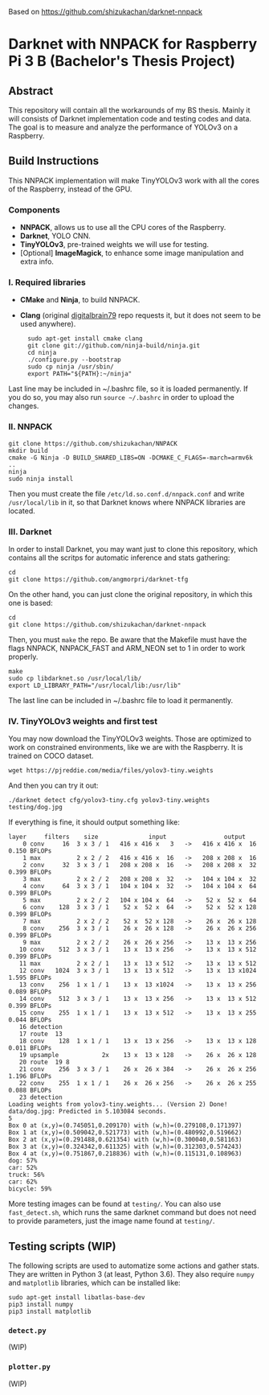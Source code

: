 Based on <https://github.com/shizukachan/darknet-nnpack>

# Darknet with NNPACK for Raspberry Pi 3 B (Bachelor's Thesis Project)
## Abstract
This repository will contain all the workarounds of my BS thesis.
Mainly it will consists of Darknet implementation code and testing codes and data.
The goal is to measure and analyze the performance of YOLOv3 on a Raspberry.


## Build Instructions
This NNPACK implementation will make TinyYOLOv3 work with all the cores of the Raspberry, instead of the GPU.
### Components
* **NNPACK**, allows us to use all the CPU cores of the Raspberry.
* **Darknet**, YOLO CNN.
* **TinyYOLOv3**, pre-trained weights we will use for testing.
* [Optional] **ImageMagick**, to enhance some image manipulation and extra info.


### I. Required libraries
* **CMake** and **Ninja**, to build NNPACK.
* **Clang** (original [digitalbrain79](https://github.com/digitalbrain79/darknet-nnpack/) repo requests it, but it does not seem to be used anywhere).

		sudo apt-get install cmake clang
		git clone git://github.com/ninja-build/ninja.git
		cd ninja
		./configure.py --bootstrap
		sudo cp ninja /usr/sbin/
		export PATH="${PATH}:~/ninja"

Last line may be included in ~/.bashrc file, so it is loaded permanently. If you do so, you may also run `source ~/.bashrc` in order to upload the changes.


### II. NNPACK
	git clone https://github.com/shizukachan/NNPACK
	mkdir build
	cmake -G Ninja -D BUILD_SHARED_LIBS=ON -DCMAKE_C_FLAGS=-march=armv6k ..
	ninja
	sudo ninja install

Then you must create the file `/etc/ld.so.conf.d/nnpack.conf` and write `/usr/local/lib` in it, so that Darknet knows where NNPACK libraries are located.


### III. Darknet
In order to install Darknet, you may want just to clone this repository, which contains all the scritps for automatic inference and stats gathering:

	cd
	git clone https://github.com/angmorpri/darknet-tfg

On the other hand, you can just clone the original repository, in which this one is based:

	cd
	git clone https://github.com/shizukachan/darknet-nnpack

Then, you must `make` the repo. Be aware that the Makefile must have the flags NNPACK, NNPACK_FAST and ARM_NEON set to 1 in order to work properly.

	make
	sudo cp libdarknet.so /usr/local/lib/
	export LD_LIBRARY_PATH="/usr/local/lib:/usr/lib"

The last line can be included in ~/.bashrc file to load it permanently.


### IV. TinyYOLOv3 weights and first test
You may now download the TinyYOLOv3 weights. Those are optimized to work on constrained environments, like we are with the Raspberry. It is trained on COCO dataset.

	wget https://pjreddie.com/media/files/yolov3-tiny.weights

And then you can try it out:

	./darknet detect cfg/yolov3-tiny.cfg yolov3-tiny.weights testing/dog.jpg

If everything is fine, it should output something like:

	layer     filters    size              input                output
	    0 conv     16  3 x 3 / 1   416 x 416 x   3   ->   416 x 416 x  16  0.150 BFLOPs
	    1 max          2 x 2 / 2   416 x 416 x  16   ->   208 x 208 x  16
	    2 conv     32  3 x 3 / 1   208 x 208 x  16   ->   208 x 208 x  32  0.399 BFLOPs
	    3 max          2 x 2 / 2   208 x 208 x  32   ->   104 x 104 x  32
	    4 conv     64  3 x 3 / 1   104 x 104 x  32   ->   104 x 104 x  64  0.399 BFLOPs
	    5 max          2 x 2 / 2   104 x 104 x  64   ->    52 x  52 x  64
	    6 conv    128  3 x 3 / 1    52 x  52 x  64   ->    52 x  52 x 128  0.399 BFLOPs
	    7 max          2 x 2 / 2    52 x  52 x 128   ->    26 x  26 x 128
	    8 conv    256  3 x 3 / 1    26 x  26 x 128   ->    26 x  26 x 256  0.399 BFLOPs
	    9 max          2 x 2 / 2    26 x  26 x 256   ->    13 x  13 x 256
	   10 conv    512  3 x 3 / 1    13 x  13 x 256   ->    13 x  13 x 512  0.399 BFLOPs
	   11 max          2 x 2 / 1    13 x  13 x 512   ->    13 x  13 x 512
	   12 conv   1024  3 x 3 / 1    13 x  13 x 512   ->    13 x  13 x1024  1.595 BFLOPs
	   13 conv    256  1 x 1 / 1    13 x  13 x1024   ->    13 x  13 x 256  0.089 BFLOPs
	   14 conv    512  3 x 3 / 1    13 x  13 x 256   ->    13 x  13 x 512  0.399 BFLOPs
	   15 conv    255  1 x 1 / 1    13 x  13 x 512   ->    13 x  13 x 255  0.044 BFLOPs
	   16 detection
	   17 route  13
	   18 conv    128  1 x 1 / 1    13 x  13 x 256   ->    13 x  13 x 128  0.011 BFLOPs
	   19 upsample            2x    13 x  13 x 128   ->    26 x  26 x 128
	   20 route  19 8
	   21 conv    256  3 x 3 / 1    26 x  26 x 384   ->    26 x  26 x 256  1.196 BFLOPs
	   22 conv    255  1 x 1 / 1    26 x  26 x 256   ->    26 x  26 x 255  0.088 BFLOPs
	   23 detection
	Loading weights from yolov3-tiny.weights... (Version 2) Done!
	data/dog.jpg: Predicted in 5.103084 seconds.
	5
	Box 0 at (x,y)=(0.745051,0.209170) with (w,h)=(0.279108,0.171397)
	Box 1 at (x,y)=(0.509042,0.521773) with (w,h)=(0.480992,0.519662)
	Box 2 at (x,y)=(0.291488,0.621354) with (w,h)=(0.300040,0.581163)
	Box 3 at (x,y)=(0.324342,0.611325) with (w,h)=(0.312303,0.574243)
	Box 4 at (x,y)=(0.751867,0.218836) with (w,h)=(0.115131,0.108963)
	dog: 57%
	car: 52%
	truck: 56%
	car: 62%
	bicycle: 59%

More testing images can be found at `testing/`. You can also use `fast_detect.sh`, which runs the same darknet command but does not need to provide parameters, just the image name found at `testing/`.


## Testing scripts (WIP)
The following scripts are used to automatize some actions and gather stats. They are written in Python 3 (at least, Python 3.6). They also require `numpy` and `matplotlib` libraries, which can be installed like:

	sudo apt-get install libatlas-base-dev
	pip3 install numpy
	pip3 install matplotlib

### `detect.py`
(WIP)

### `plotter.py`
(WIP)

